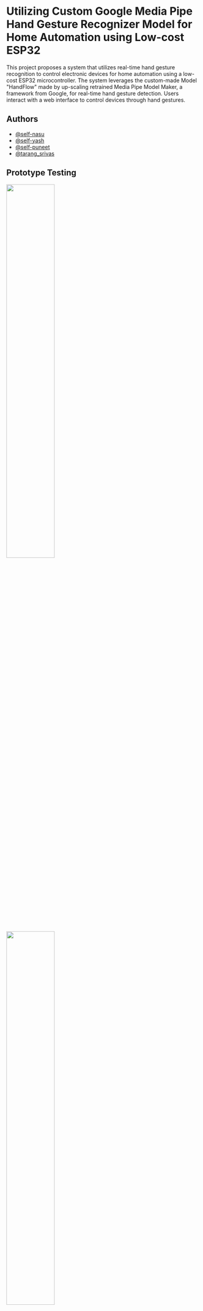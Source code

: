 # Utilizing Custom Google Media Pipe Hand Gesture Recognizer Model for Home Automation using Low-cost ESP32

This project proposes a system that utilizes real-time hand gesture recognition to control electronic devices for home automation using a low-cost ESP32 microcontroller. The system leverages the custom-made Model "HandFlow" made by up-scaling retrained Media Pipe Model Maker, a framework from Google, for real-time hand gesture detection. Users interact with a web interface to control devices through hand gestures.

## Authors

- [@self-nasu](https://www.github.com/self-nasu)
- [@self-yash](https://www.github.com/self-yash)
- [@self-puneet](https://www.github.com/self-puneet)
- [@tarang_srivas](https://www.instagram.com/tarang_srivas/)

## Prototype Testing

<img src="https://github.com/Self-nasu/HandFlow/blob/main/testing/prototypeimg.jpg" width="50%" height="auto">

<img src="https://github.com/Self-nasu/HandFlow/blob/main/testing/test1.jpg" width="50%" height="auto">

<img src="https://github.com/Self-nasu/HandFlow/blob/main/testing/test2.jpg" width="50%" height="auto">

#### Full Prototype testing Videos are available at

- [Video 1](https://drive.google.com/file/d/1oj0uSbiiB3rmhwIcw8iaKmF5ybHWSIA_/view?usp=sharing) 
- [Video 2](https://www.instagram.com/tarang_srivas/)

## Hand Gesture Details

<img src="https://github.com/Self-nasu/HandFlow/blob/main/Gesture/command.jpg" width="50%" height="auto">

- Gesture "Started Listening" in fig initiates gesture recognition in our model.
- Until the "Started Listening" gesture appears, no other gesture messages are sent to Firebase, and no appliance executions occur.
- Upon detecting the "Started Listening" gesture, the model begins capturing subsequent gesture messages and generates a JSON file for Firebase.
- The "on" gesture in fig signals the model to activate specified devices with an ON setting.
- Similarly, the "off" gesture in fig instructs the model to deactivate specified devices with only an ON setting.
- The appearance of the "end" gesture in fig marks the conclusion of the process, with the JSON file sent to Firebase, triggering embedded C code execution.
- Between the "Started Listening" and "end" gestures, a sequence of gestures is executed.

<img src="https://github.com/Self-nasu/HandFlow/blob/main/Gesture/device.jpg" width="50%" height="auto">

<img src="https://github.com/Self-nasu/HandFlow/blob/main/Gesture/level123.jpg" width="50%" height="auto">

<img src="https://github.com/Self-nasu/HandFlow/blob/main/Gesture/level45.jpg" width="50%" height="auto">
